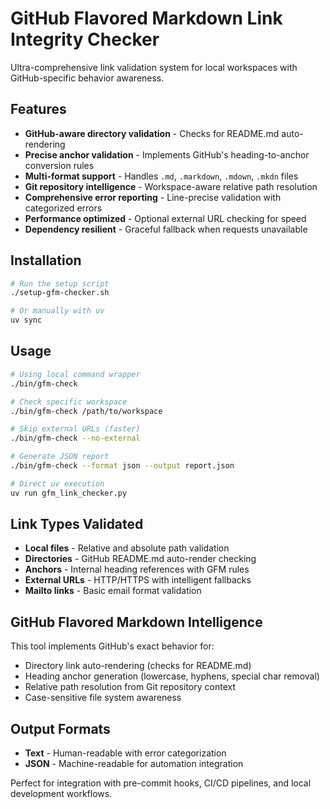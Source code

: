 # GitHub Flavored Markdown Link Integrity Checker

Ultra-comprehensive link validation system for local workspaces with GitHub-specific behavior awareness.

## Features

- **GitHub-aware directory validation** - Checks for README.md auto-rendering
- **Precise anchor validation** - Implements GitHub's heading-to-anchor conversion rules  
- **Multi-format support** - Handles `.md`, `.markdown`, `.mdown`, `.mkdn` files
- **Git repository intelligence** - Workspace-aware relative path resolution
- **Comprehensive error reporting** - Line-precise validation with categorized errors
- **Performance optimized** - Optional external URL checking for speed
- **Dependency resilient** - Graceful fallback when requests unavailable

## Installation

```bash
# Run the setup script
./setup-gfm-checker.sh

# Or manually with uv
uv sync
```

## Usage

```bash
# Using local command wrapper
./bin/gfm-check

# Check specific workspace
./bin/gfm-check /path/to/workspace

# Skip external URLs (faster)
./bin/gfm-check --no-external

# Generate JSON report
./bin/gfm-check --format json --output report.json

# Direct uv execution
uv run gfm_link_checker.py
```

## Link Types Validated

- **Local files** - Relative and absolute path validation
- **Directories** - GitHub README.md auto-render checking  
- **Anchors** - Internal heading references with GFM rules
- **External URLs** - HTTP/HTTPS with intelligent fallbacks
- **Mailto links** - Basic email format validation

## GitHub Flavored Markdown Intelligence

This tool implements GitHub's exact behavior for:
- Directory link auto-rendering (checks for README.md)
- Heading anchor generation (lowercase, hyphens, special char removal)
- Relative path resolution from Git repository context
- Case-sensitive file system awareness

## Output Formats

- **Text** - Human-readable with error categorization
- **JSON** - Machine-readable for automation integration

Perfect for integration with pre-commit hooks, CI/CD pipelines, and local development workflows.